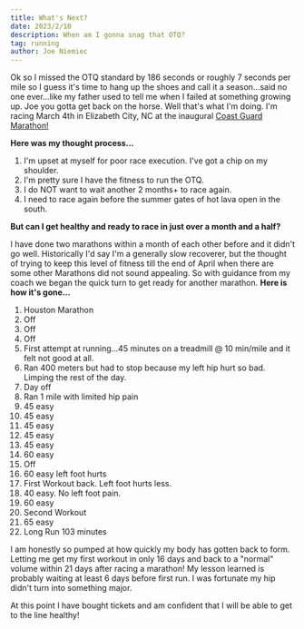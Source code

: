 ```yaml
---
title: What's Next?
date: 2023/2/10
description: When am I gonna snag that OTQ?
tag: running
author: Joe Niemiec
---
```

Ok so I missed the OTQ standard by 186 seconds or roughly 7 seconds per mile so I guess it's time to hang up the shoes and call it a season...said no one ever...like my father used to tell me when I failed at something growing up. Joe you gotta get back on the horse. Well that's what I'm doing. I'm racing March 4th in Elizabeth City, NC at the inaugural [Coast Guard Marathon!](https://coastguardmarathon.com/)

**Here was my thought process...**

1. I'm upset at myself for poor race execution. I've got a chip on my shoulder.
2. I'm pretty sure I have the fitness to run the OTQ.
3. I do NOT want to wait another 2 months+ to race again.
4. I need to race again before the summer gates of hot lava open in the south.

**But can I get healthy and ready to race in just over a month and a half?**

I have done two marathons within a month of each other before and it didn't go well. Historically I'd say I'm a generally slow recoverer, but the thought of trying to keep this level of fitness till the end of April when there are some other Marathons did not sound appealing. So with guidance from my coach we began the quick turn to get ready for another marathon. **Here is how it's gone...**

1. Houston Marathon
2. Off
3. Off
4. Off
5. First attempt at running...45 minutes on a treadmill @ 10 min/mile and it felt not good at all.
6. Ran 400 meters but had to stop because my left hip hurt so bad. Limping the rest of the day.
7. Day off
8. Ran 1 mile with limited hip pain
9. 45 easy
10. 45 easy
11. 45 easy
12. 45 easy
13. 45 easy
14. 60 easy
15. Off
16. 60 easy left foot hurts
17. First Workout back. Left foot hurts less.
18. 40 easy. No left foot pain.
19. 60 easy
20. Second Workout
21. 65 easy
22. Long Run 103 minutes

I am honestly so pumped at how quickly my body has gotten back to form. Letting me get my first workout in only 16 days and back to a "normal" volume within 21 days after racing a marathon! My lesson learned is probably waiting at least 6 days before first run. I was fortunate my hip didn't turn into something major.

At this point I have bought tickets and am confident that I will be able to get to the line healthy!